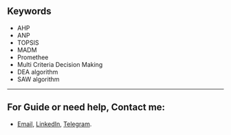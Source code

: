 ## Keywords


- AHP
- ANP
- TOPSIS
- MADM
- Promethee
- Multi Criteria Decision Making
- DEA algorithm
- SAW algorithm



---
## For Guide or need help, Contact me:
- [Email](mailto:mkarimi21@hotmail.com), [LinkedIn](https://www.linkedin.com/in/mkarimi21/), [Telegram](https://telegram.me/mkarimi21). 
